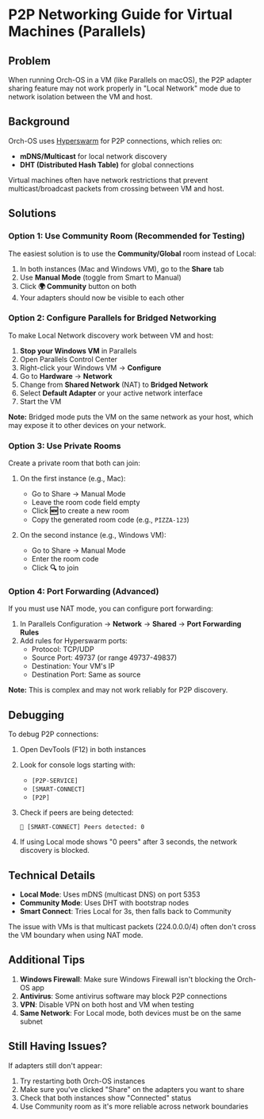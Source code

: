 # P2P Networking Guide for Virtual Machines (Parallels)

## Problem

When running Orch-OS in a VM (like Parallels on macOS), the P2P adapter sharing feature may not work properly in "Local Network" mode due to network isolation between the VM and host.

## Background

Orch-OS uses [Hyperswarm](https://github.com/hypercore-protocol/hyperswarm) for P2P connections, which relies on:
- **mDNS/Multicast** for local network discovery
- **DHT (Distributed Hash Table)** for global connections

Virtual machines often have network restrictions that prevent multicast/broadcast packets from crossing between VM and host.

## Solutions

### Option 1: Use Community Room (Recommended for Testing)

The easiest solution is to use the **Community/Global** room instead of Local:

1. In both instances (Mac and Windows VM), go to the **Share** tab
2. Use **Manual Mode** (toggle from Smart to Manual)
3. Click **🌍 Community** button on both
4. Your adapters should now be visible to each other

### Option 2: Configure Parallels for Bridged Networking

To make Local Network discovery work between VM and host:

1. **Stop your Windows VM** in Parallels
2. Open Parallels Control Center
3. Right-click your Windows VM → **Configure**
4. Go to **Hardware** → **Network**
5. Change from **Shared Network** (NAT) to **Bridged Network**
6. Select **Default Adapter** or your active network interface
7. Start the VM

**Note:** Bridged mode puts the VM on the same network as your host, which may expose it to other devices on your network.

### Option 3: Use Private Rooms

Create a private room that both can join:

1. On the first instance (e.g., Mac):
   - Go to Share → Manual Mode
   - Leave the room code field empty
   - Click **🆕** to create a new room
   - Copy the generated room code (e.g., `PIZZA-123`)

2. On the second instance (e.g., Windows VM):
   - Go to Share → Manual Mode
   - Enter the room code
   - Click **🔍** to join

### Option 4: Port Forwarding (Advanced)

If you must use NAT mode, you can configure port forwarding:

1. In Parallels Configuration → **Network** → **Shared** → **Port Forwarding Rules**
2. Add rules for Hyperswarm ports:
   - Protocol: TCP/UDP
   - Source Port: 49737 (or range 49737-49837)
   - Destination: Your VM's IP
   - Destination Port: Same as source

**Note:** This is complex and may not work reliably for P2P discovery.

## Debugging

To debug P2P connections:

1. Open DevTools (F12) in both instances
2. Look for console logs starting with:
   - `[P2P-SERVICE]`
   - `[SMART-CONNECT]`
   - `[P2P]`

3. Check if peers are being detected:
   ```
   📡 [SMART-CONNECT] Peers detected: 0
   ```

4. If using Local mode shows "0 peers" after 3 seconds, the network discovery is blocked.

## Technical Details

- **Local Mode**: Uses mDNS (multicast DNS) on port 5353
- **Community Mode**: Uses DHT with bootstrap nodes
- **Smart Connect**: Tries Local for 3s, then falls back to Community

The issue with VMs is that multicast packets (224.0.0.0/4) often don't cross the VM boundary when using NAT mode.

## Additional Tips

1. **Windows Firewall**: Make sure Windows Firewall isn't blocking the Orch-OS app
2. **Antivirus**: Some antivirus software may block P2P connections
3. **VPN**: Disable VPN on both host and VM when testing
4. **Same Network**: For Local mode, both devices must be on the same subnet

## Still Having Issues?

If adapters still don't appear:

1. Try restarting both Orch-OS instances
2. Make sure you've clicked "Share" on the adapters you want to share
3. Check that both instances show "Connected" status
4. Use Community room as it's more reliable across network boundaries 